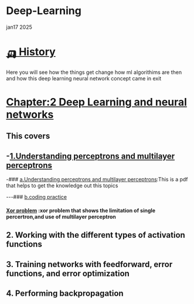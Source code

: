 # Deep-Learning
jan17 2025  
# [🛺 History](https://github.com/samirdahal888/Deep-Learning/tree/main/History)  
Here you will see how the things get change how ml algorithims are then and how this deep learning neural network concept came in exit  

# [Chapter:2 Deep Learning and neural networks](https://github.com/samirdahal888/Deep-Learning/tree/main/Deep%20learning%20%20and%20neural%20networks)  
 ## This  covers
  ## -[1.Understanding perceptrons and multilayer perceptrons](https://github.com/samirdahal888/Deep-Learning/tree/main/Deep%20learning%20%20and%20neural%20networks/%20Understanding%20perceptrons%20and%20multilayer%20%20perceptrons)


   -### [a.Understanding perceptrons and multilayer perceptrons](https://github.com/samirdahal888/Deep-Learning/blob/main/Deep%20learning%20%20and%20neural%20networks/%20Understanding%20perceptrons%20and%20multilayer%20%20perceptrons/Understanding%20perceptrons%20and%20multilayer%20%20perceptrons.pdf):This is a pdf that helps to get the knowledge out this topics
   
  ---### [b.coding practice](https://github.com/samirdahal888/Deep-Learning/tree/main/Deep%20learning%20%20and%20neural%20networks/%20Understanding%20perceptrons%20and%20multilayer%20%20perceptrons/coding%20practice)   
   
   ####   [  Xor problem](https://github.com/samirdahal888/Deep-Learning/blob/main/Deep%20learning%20%20and%20neural%20networks/%20Understanding%20perceptrons%20and%20multilayer%20%20perceptrons/coding%20practice/Xor%20problem.ipynb)  :xor problem that shows the limitation of single percertron,and use of multilayer perceptron
  
          

 ## 2. Working with the different types of activation functions   
 ## 3. Training networks with feedforward, error functions, and error optimization    
 ## 4. Performing backpropagation  




